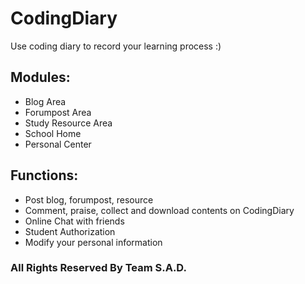 # CodingDiary
Use coding diary to record your learning process :)

## Modules:
+ Blog Area
+ Forumpost Area
+ Study Resource Area
+ School Home
+ Personal Center

## Functions:
+ Post blog, forumpost, resource
+ Comment, praise, collect and download contents on CodingDiary
+ Online Chat with friends
+ Student Authorization
+ Modify your personal information

### All Rights Reserved By Team S.A.D.
